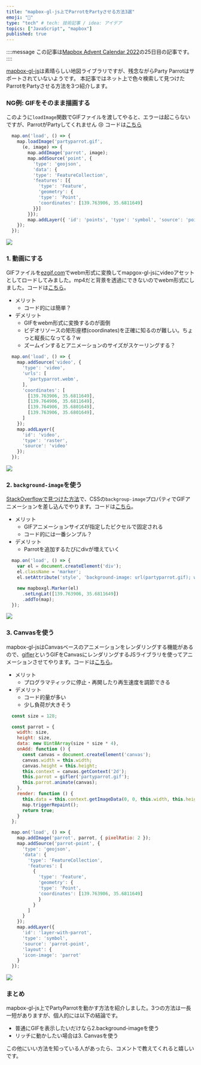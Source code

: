 ```yaml
---
title: "mapbox-gl-js上でParrotをPartyさせる方法3選"
emoji: "🦜"
type: "tech" # tech: 技術記事 / idea: アイデア
topics: ["JavaScript", "mapbox"]
published: true
---
```


::::message
この記事は[Mapbox Advent Calendar 2022](https://qiita.com/advent-calendar/2022/mapbox)の25日目の記事です。
::::

[mapbox-gl-js](https://github.com/mapbox/mapbox-gl-js)は素晴らしい地図ライブラリですが、残念ながらParty Parrotはサポートされていないようです。 本記事ではネット上で色々検索して見つけたParrotをPartyさせる方法を3つ紹介します。

### NG例: GIFをそのまま描画する

このように`loadImage`関数でGIFファイルを渡してやると、エラーは起こらないですが、ParrotがPartyしてくれません 😢 コードは[こちら](https://gist.github.com/yukinarit/7b4e43fe5a9df0cf33cfc31e0969a6b5)

```js
  map.on('load', () => {
    map.loadImage('partyparrot.gif',
      (e, image) => {
        map.addImage('parrot', image);
        map.addSource('point', {
          'type': 'geojson',
          'data': {
          'type': 'FeatureCollection',
          'features': [{
            'type': 'Feature',
            'geometry': {
            'type': 'Point',
            'coordinates': [139.763906, 35.6811649]
          }}]
        }});
        map.addLayer({ 'id': 'points', 'type': 'symbol', 'source': 'point', 'layout': { 'icon-image': 'parrot', 'icon-size': 0.25 } });
    });
  });
```

![](/images/0881bfe98b17d9/parrot-gif.gif)

### 1. 動画にする

GIFファイルを[ezgif.com](https://ezgif.com/gif-to-webm)でwebm形式に変換してmapgox-gl-jsにvideoアセットとしてロードしてみました。mp4だと背景を透過にできないのでwebm形式にしました。コードは[こちら](https://gist.github.com/yukinarit/4fb808ae0cf226ebc3a8ff20bdd28d19)。

* メリット
    * コード的には簡単？
* デメリット
    * GIFをwebm形式に変換するのが面倒
    * ビデオリソースの矩形座標(coordinates)を正確に知るのが難しい。ちょっと縦長になってる？w
    * ズームインするとアニメーションのサイズがスケーリングする？

```js
  map.on('load', () => {
    map.addSource('video', {
      'type': 'video',
      'urls': [
        'partyparrot.webm',
      ],
      'coordinates': [
        [139.763906, 35.6811649],
        [139.764906, 35.6811649],
        [139.764906, 35.6801649],
        [139.763906, 35.6801649],
      ]
    });
    map.addLayer({
      'id': 'video',
      'type': 'raster',
      'source': 'video'
    });
  });
```

![](/images/0881bfe98b17d9/parrot-video.gif)

### 2. `background-image`を使う

[StackOverflowで見つけた方法](https://stackoverflow.com/a/53492711)で、CSSの`backgroup-image`プロパティでGIFアニメーションを差し込んでやります。コードは[こちら](https://gist.github.com/yukinarit/8ea3deebb4210267285fb829eebbf112)。

* メリット
    * GIFアニメーションサイズが指定したピクセルで固定される
    * コード的には一番シンプル？
* デメリット
    * Parrotを追加するたびにdivが増えていく

```javascript
  map.on('load', () => {
    var el = document.createElement('div');
    el.className = 'marker';
    el.setAttribute('style', 'background-image: url(partyparrot.gif); width: 32px; height: 32px; background-size: 32px 32px;');

    new mapboxgl.Marker(el)
      .setLngLat([139.763906, 35.6811649])
      .addTo(map);
  });
```

![](/images/0881bfe98b17d9/parrot-div.gif)

### 3. Canvasを使う

mapbox-gl-jsはCanvasベースのアニメーションをレンダリングする機能があるので、[gifler](https://themadcreator.github.io/gifler/)というGIFをCanvasにレンダリングするJSライブラリを使ってアニメーションさせてやります。コードは[こちら](https://gist.github.com/yukinarit/13c1e6992ba6089ee32857a3c3e9fbfd)。

* メリット
    * プログラマティックに停止・再開したり再生速度を調節できる
* デメリット
    * コード的量が多い
    * 少し負荷が大きそう

```javascript
  const size = 128;

  const parrot = {
    width: size,
    height: size,
    data: new Uint8Array(size * size * 4),
    onAdd: function () {
      const canvas = document.createElement('canvas');
      canvas.width = this.width;
      canvas.height = this.height;
      this.context = canvas.getContext('2d');
      this.parrot = gifler('partyparrot.gif');
      this.parrot.animate(canvas);
    },
    render: function () {
      this.data = this.context.getImageData(0, 0, this.width, this.height).data;
      map.triggerRepaint();
      return true;
    }
  };

  map.on('load', () => {
    map.addImage('parrot', parrot, { pixelRatio: 2 });
    map.addSource('parrot-point', {
      'type': 'geojson',
      'data': {
        'type': 'FeatureCollection',
        'features': [
          {
            'type': 'Feature',
            'geometry': {
            'type': 'Point',
            'coordinates': [139.763906, 35.6811649]
            }
          }
        ]
      }
    });
    map.addLayer({
      'id': 'layer-with-parrot',
      'type': 'symbol',
      'source': 'parrot-point',
      'layout': {
      'icon-image': 'parrot'
    }
  });
```

![](/images/0881bfe98b17d9/parrot-canvas.gif)

### まとめ

mapbox-gl-js上でPartyParrotを動かす方法を紹介しました。3つの方法は一長一短がありますが、個人的には以下の結論です。
* 普通にGIFを表示したいだけなら2.background-imageを使う
* リッチに動かしたい場合は3. Canvasを使う

この他にいい方法を知っている人があったら、コメントで教えてくれると嬉しいです。
